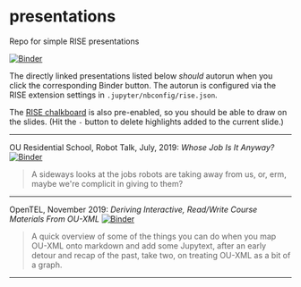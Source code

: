 # presentations
Repo for simple RISE presentations

[![Binder](https://mybinder.org/badge_logo.svg)](https://mybinder.org/v2/gh/meecc/presentations/master)

The directly linked presentations listed below *should* autorun when you click the corresponding Binder button. The autorun is configured via the RISE extension settings in `.jupyter/nbconfig/rise.json`.

The [RISE chalkboard](https://rise.readthedocs.io/en/maint-5.5/customize.html#enable-chalkboard-capabilities) is also pre-enabled, so you should be able to draw on the slides. (Hit the `-` button to delete highlights added to the current slide.)

---

OU Residential School, Robot Talk, July, 2019: *Whose Job Is It Anyway?* [![Binder](https://mybinder.org/badge_logo.svg)](https://mybinder.org/v2/gh/meecc/presentations/master?filepath=OUResSchool-RobotJobs%2FOU-Robot-Talk-Whose-Job-Anyway.md)

> A sideways looks at the jobs robots are taking away from us, or, erm, maybe we're complicit in giving to them?

---

OpenTEL, November 2019: *Deriving Interactive, Read/Write Course Materials From OU-XML* [![Binder](https://mybinder.org/badge_logo.svg)](https://mybinder.org/v2/gh/meecc/presentations/master?filepath=openTEL_11_19%2Fopentel_nov_19.md)

> A quick overview of some of the things you can do when you map OU-XML onto markdown and add some Jupytext, after an early detour and recap of the past, take two, on treating OU-XML as a bit of a graph.

---
